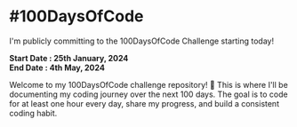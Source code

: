 # #100DaysOfCode
I'm publicly committing to the 100DaysOfCode Challenge starting today!

<b>Start Date : 25th January, 2024</b><br>
<b>End Date : 4th May, 2024</b>

Welcome to my 100DaysOfCode challenge repository! 🚀 This is where I'll be documenting my coding journey over the next 100 days. The goal is to code for at least one hour every day, share my progress, and build a consistent coding habit.
